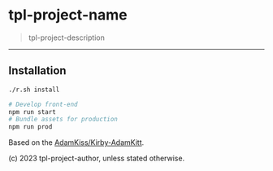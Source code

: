 # tpl-project-name

> tpl-project-description

---

## Installation

``` bash
./r.sh install

# Develop front-end
npm run start
# Bundle assets for production
npm run prod
```
Based on the [AdamKiss/Kirby-AdamKitt](https://github.com/adamkiss/kirby-adamkitt).

(c) 2023 tpl-project-author, unless stated otherwise.
